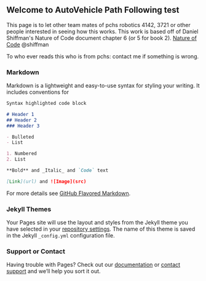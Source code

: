 ## Welcome to AutoVehicle Path Following test

This page is to let other team mates of pchs robotics 4142, 3721 or other people interested in seeing how this works. This work is based off of Daniel Shiffman's Nature of Code document chapter 6 (or 5 for book 2). 
[Nature of Code](https://natureofcode.com/)
@shiffman

To who ever reads this who is from pchs: contact me if something is wrong.


### Markdown

Markdown is a lightweight and easy-to-use syntax for styling your writing. It includes conventions for

```markdown
Syntax highlighted code block

# Header 1
## Header 2
### Header 3

- Bulleted
- List

1. Numbered
2. List

**Bold** and _Italic_ and `Code` text

[Link](url) and ![Image](src)
```

For more details see [GitHub Flavored Markdown](https://guides.github.com/features/mastering-markdown/).

### Jekyll Themes

Your Pages site will use the layout and styles from the Jekyll theme you have selected in your [repository settings](https://github.com/pchsRoboticPgram/AutoVehiclePathFollowing/settings). The name of this theme is saved in the Jekyll `_config.yml` configuration file.

### Support or Contact

Having trouble with Pages? Check out our [documentation](https://help.github.com/categories/github-pages-basics/) or [contact support](https://github.com/contact) and we’ll help you sort it out.
